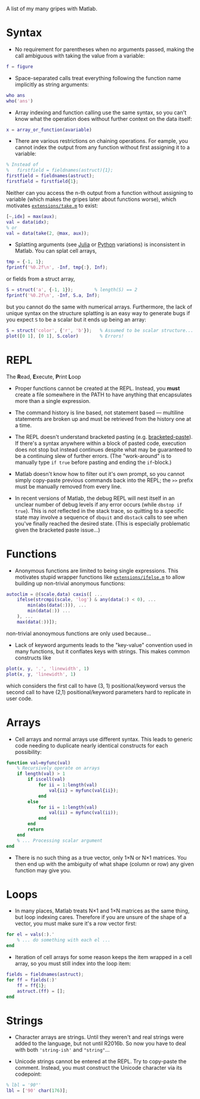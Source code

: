 A list of my many gripes with Matlab.

# Syntax

- No requirement for parentheses when no arguments passed, making the call
ambiguous with taking the value from a variable:

```matlab
f = figure
```

- Space-separated calls treat everything following the function name
implicitly as string arguments:

```matlab
who ans
who('ans')
```

- Array indexing and function calling use the same syntax, so you can't know
what the operation does without further context on the data itself:

```matlab
x = array_or_function(avariable)
```

- There are various restrictions on chaining operations. For eample, you cannot
index the output from any function without first assigning it to a variable:

```matlab
% Instead of
%   firstfield = fieldnames(astruct){1};
firstfield = fieldnames(astruct);
firstfield = firstfield{1};
```

Neither can you access the n-th output from a function without assigning to
variable (which makes the gripes later about functions worse), which motivates
[`extensions/take.m`](extensions/take.m) to exist:

```matlab
[~,idx] = max(aux);
val = data(idx);
% or
val = data(take(2, @max, aux));
```

* Splatting arguments (see [Julia](https://docs.julialang.org/en/v1/base/base/#...)
or [Python](https://www.python.org/dev/peps/pep-0448/) variations) is
inconsistent in Matlab. You can splat cell arrays,

```matlab
tmp = {-1, 1};
fprintf('%0.2f\n', -Inf, tmp{:}, Inf);
```

or fields from a struct array,

```matlab
S = struct('a', {-1, 1});        % length(S) == 2
fprintf('%0.2f\n', -Inf, S.a, Inf);
```

but you cannot do the same with numerical arrays. Furthermore, the lack of
unique syntax on the structure splatting is an easy way to generate bugs if
you expect `S` to be a scalar but it ends up being an array:

```matlab
S = struct('color', {'r', 'b'});   % Assumed to be scalar structure...
plot([0 1], [0 1], S.color)        % Errors!
```

# REPL
The **R**ead, **E**xecute, **P**rint **L**oop

- Proper functions cannot be created at the REPL. Instead, you **must** create
a file somewhere in the PATH to have anything that encapsulates more than a
single expression.

- The command history is line based, not statement based — multiline statements
are broken up and must be retrieved from the history one at a time.

- The REPL doesn't understand bracketed pasting (e.g. [bracketed-paste][]).
If there's a syntax anywhere within a block of pasted code, execution does not
stop but instead continues despite what may be guaranteed to be a continuing
slew of further errors. (The "work-around" is to manually type `if true` before
pasting and ending the `if`-block.)

- Matlab doesn't know how to filter out it's own prompt, so you cannot simply
copy-paste previous commands back into the REPL; the `>>` prefix must be manually
removed from every line.

- In recent versions of Matlab, the debug REPL will nest itself in an unclear
number of debug levels if any error occurs (while `dbstop if true`). This is
*not* reflected in the stack trace, so quitting to a specific state may involve
a sequence of `dbquit` and `dbstack` calls to see when you've finally reached
the desired state. (This is especially problematic given the bracketed paste
issue...)

# Functions

- Anonymous functions are limited to being single expressions. This motivates
stupid wrapper functions like [`extensions/ifelse.m`](extensions/ifelse.m) to
allow building up non-trivial anonymous functions:

```matlab
autoclim = @(scale,data) caxis([ ...
    ifelse(strcmpi(scale, 'log') & any(data(:) < 0), ...
        min(abs(data(:))), ...
        min(data(:)) ...
    ), ...
    max(data(:))]);
```

non-trivial anonoymous functions are only used because...

- Lack of keyword arguments leads to the "key-value" convention used in many
functions, but it conflates keys with strings. This makes common constructs
like

```matlab
plot(x, y, '.', 'linewidth', 1)
plot(x, y, 'linewidth', 1)
```

which considers the first call to have (3, 1) positional/keyword versus the
second call to have (2,1) positional/keyword parameters hard to replicate
in user code.

# Arrays

- Cell arrays and normal arrays use different syntax. This leads to generic
code needing to duplicate nearly identical constructs for each possibility:

```matlab
function val=myfunc(val)
    % Recursively operate on arrays
    if length(val) > 1
        if iscell(val)
            for ii = 1:length(val)
                val{ii} = myfunc(val{ii});
            end
        else
            for ii = 1:length(val)
                val(ii) = myfunc(val(ii));
            end
        end
        return
    end
    % ... Processing scalar argument
end
```

- There is no such thing as a true vector, only 1×N or N×1 matrices. You
then end up with the ambiguity of what shape (column or row) any given
function may give you.

# Loops

- In many places, Matlab treats N×1 and 1×N matrices as the same thing, but
loop indexing cares. Therefore if you are unsure of the shape of a vector,
you must make sure it's a row vector first:

```matlab
for el = vals(:).'
    % ... do something with each el ...
end
```

- Iteration of cell arrays for some reason keeps the item wrapped in a cell
array, so you must still index into the loop item:

```matlab
fields = fieldnames(astruct);
for ff = fields(:)'
    ff = ff{1};
    astruct.(ff) = [];
end
```

# Strings

- Character arrays are strings. Until they weren't and real strings were
added to the language, but not until R2016b. So now you have to deal with
both `'string-ish'` and `"string"`...

- Unicode strings cannot be entered at the REPL. Try to copy-paste the
comment. Instead, you must construct the Unicode character via its
codepoint:

```matlab
% lbl = '90°'
lbl = ['90' char(176)];
```

[bracketed-paste]: https://cirw.in/blog/bracketed-paste